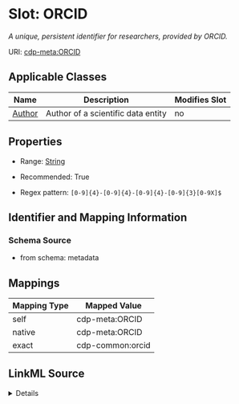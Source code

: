 

# Slot: ORCID


_A unique, persistent identifier for researchers, provided by ORCID._



URI: [cdp-meta:ORCID](metadataORCID)



<!-- no inheritance hierarchy -->





## Applicable Classes

| Name | Description | Modifies Slot |
| --- | --- | --- |
| [Author](Author.md) | Author of a scientific data entity |  no  |







## Properties

* Range: [String](String.md)

* Recommended: True

* Regex pattern: `[0-9]{4}-[0-9]{4}-[0-9]{4}-[0-9]{3}[0-9X]$`





## Identifier and Mapping Information







### Schema Source


* from schema: metadata




## Mappings

| Mapping Type | Mapped Value |
| ---  | ---  |
| self | cdp-meta:ORCID |
| native | cdp-meta:ORCID |
| exact | cdp-common:orcid |




## LinkML Source

<details>
```yaml
name: ORCID
description: A unique, persistent identifier for researchers, provided by ORCID.
from_schema: metadata
exact_mappings:
- cdp-common:orcid
rank: 1000
alias: ORCID
owner: Author
domain_of:
- Author
range: string
recommended: true
inlined: true
inlined_as_list: true
pattern: '[0-9]{4}-[0-9]{4}-[0-9]{4}-[0-9]{3}[0-9X]$'

```
</details>